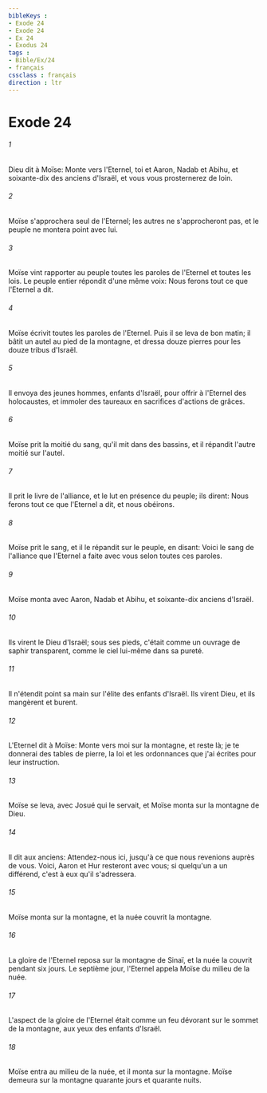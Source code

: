 ```yaml
---
bibleKeys : 
- Exode 24
- Exode 24
- Ex 24
- Exodus 24
tags : 
- Bible/Ex/24
- français
cssclass : français
direction : ltr
---
```


# Exode 24

###### 1
Dieu dit à Moïse: Monte vers l'Eternel, toi et Aaron, Nadab et Abihu, et soixante-dix des anciens d'Israël, et vous vous prosternerez de loin.
###### 2
Moïse s'approchera seul de l'Eternel; les autres ne s'approcheront pas, et le peuple ne montera point avec lui.
###### 3
Moïse vint rapporter au peuple toutes les paroles de l'Eternel et toutes les lois. Le peuple entier répondit d'une même voix: Nous ferons tout ce que l'Eternel a dit.
###### 4
Moïse écrivit toutes les paroles de l'Eternel. Puis il se leva de bon matin; il bâtit un autel au pied de la montagne, et dressa douze pierres pour les douze tribus d'Israël.
###### 5
Il envoya des jeunes hommes, enfants d'Israël, pour offrir à l'Eternel des holocaustes, et immoler des taureaux en sacrifices d'actions de grâces.
###### 6
Moïse prit la moitié du sang, qu'il mit dans des bassins, et il répandit l'autre moitié sur l'autel.
###### 7
Il prit le livre de l'alliance, et le lut en présence du peuple; ils dirent: Nous ferons tout ce que l'Eternel a dit, et nous obéirons.
###### 8
Moïse prit le sang, et il le répandit sur le peuple, en disant: Voici le sang de l'alliance que l'Eternel a faite avec vous selon toutes ces paroles.
###### 9
Moïse monta avec Aaron, Nadab et Abihu, et soixante-dix anciens d'Israël.
###### 10
Ils virent le Dieu d'Israël; sous ses pieds, c'était comme un ouvrage de saphir transparent, comme le ciel lui-même dans sa pureté.
###### 11
Il n'étendit point sa main sur l'élite des enfants d'Israël. Ils virent Dieu, et ils mangèrent et burent.
###### 12
L'Eternel dit à Moïse: Monte vers moi sur la montagne, et reste là; je te donnerai des tables de pierre, la loi et les ordonnances que j'ai écrites pour leur instruction.
###### 13
Moïse se leva, avec Josué qui le servait, et Moïse monta sur la montagne de Dieu.
###### 14
Il dit aux anciens: Attendez-nous ici, jusqu'à ce que nous revenions auprès de vous. Voici, Aaron et Hur resteront avec vous; si quelqu'un a un différend, c'est à eux qu'il s'adressera.
###### 15
Moïse monta sur la montagne, et la nuée couvrit la montagne.
###### 16
La gloire de l'Eternel reposa sur la montagne de Sinaï, et la nuée la couvrit pendant six jours. Le septième jour, l'Eternel appela Moïse du milieu de la nuée.
###### 17
L'aspect de la gloire de l'Eternel était comme un feu dévorant sur le sommet de la montagne, aux yeux des enfants d'Israël.
###### 18
Moïse entra au milieu de la nuée, et il monta sur la montagne. Moïse demeura sur la montagne quarante jours et quarante nuits.

